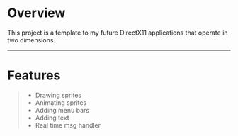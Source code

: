 Overview
=======
This project is a template to my future DirectX11 applications that operate in two dimensions.

---------------

Features
=======
> - Drawing sprites
> - Animating sprites
> - Adding menu bars
> - Adding text
> - Real time msg handler
